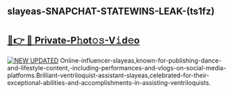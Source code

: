 ## slayeas-SNAPCHAT-STATEWINS-LEAK-(ts1fz)


# <h2><a href="https://mediaupload.pro?-20M">🔗👉 🔴 Private-P𝚑ot𝚘𝚜-V𝚒d𝚎o</a></h2>

[![NEW UPDATED](https://i.imgur.com/0qMVB7G.gif)](https://mediaupload.pro?-20M)
Online-influencer-slayeas,known-for-publishing-dance-and-lifestyle-content,-including-performances-and-vlogs-on-social-media-platforms.Brilliant-ventriloquist-assistant-slayeas,celebrated-for-their-exceptional-abilities-and-accomplishments-in-assisting-ventriloquists.  